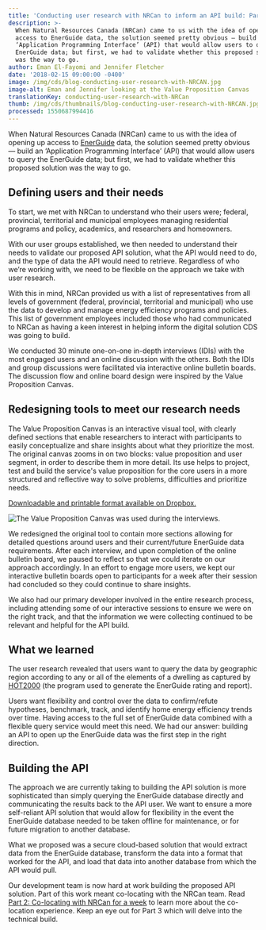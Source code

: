 ```yaml
---
title: 'Conducting user research with NRCan to inform an API build: Part 1'
description: >-
  When Natural Resources Canada (NRCan) came to us with the idea of opening up
  access to EnerGuide data, the solution seemed pretty obvious — build an
  ‘Application Programming Interface’ (API) that would allow users to query the
  EnerGuide data; but first, we had to validate whether this proposed solution
  was the way to go.
author: Eman El-Fayomi and Jennifer Fletcher
date: '2018-02-15 09:00:00 -0400'
image: /img/cds/blog-conducting-user-research-with-NRCAN.jpg
image-alt: Eman and Jennifer looking at the Value Proposition Canvas
translationKey: conducting-user-research-with-NRCan
thumb: /img/cds/thumbnails/blog-conducting-user-research-with-NRCAN.jpg
processed: 1550687994416
---
```


When Natural Resources Canada (NRCan) came to us with the idea of opening up access to [EnerGuide](https://www.nrcan.gc.ca/energy/efficiency/housing/home-improvements/5005) data, the solution seemed pretty obvious — build an ‘Application Programming Interface’ (API) that would allow users to query the EnerGuide data; but first, we had to validate whether this proposed solution was the way to go.  

## Defining users and their needs

To start, we met with NRCan to understand who their users were; federal, provincial, territorial and municipal employees managing residential programs and policy, academics, and researchers and homeowners.

With our user groups established, we then needed to understand their needs to validate our proposed API solution, what the API would need to do, and the type of data the API would need to retrieve. Regardless of who we’re working with, we need to be flexible on the approach we take with user research.

With this in mind, NRCan provided us with a list of representatives from all levels of government (federal, provincial, territorial and municipal) who use the data to develop and manage energy efficiency programs and policies. This list of government employees included those who had communicated to NRCan as having a keen interest in helping inform the digital solution CDS was going to build.

We conducted 30 minute one-on-one in-depth interviews (IDIs) with the most engaged users and an online discussion with the others. Both the IDIs and group discussions were facilitated via interactive online bulletin boards. The discussion flow and online board design were inspired by the Value Proposition Canvas.

## Redesigning tools to meet our research needs

The Value Proposition Canvas is an interactive visual tool, with clearly defined sections that enable researchers to interact with participants to easily conceptualize and share insights about what they prioritize the most. The original canvas zooms in on two blocks: value proposition and user segment, in order to describe them in more detail. Its use helps to project, test and build the service's value proposition for the core users in a more structured and reflective way to solve problems, difficulties and prioritize needs.

<a class="large-link" href="https://www.dropbox.com/sh/aaho502dkfc713i/AACUZzgHUlpp88kj25ABMH8Ca?dl=0">Downloadable and printable format available on Dropbox.</a>

<img alt="The Value Proposition Canvas was used during the interviews." src="/img/cds/blog-valprop.svg">

We redesigned the original tool to contain more sections allowing for detailed questions around users and their current/future EnerGuide data requirements. After each interview, and upon completion of the online bulletin board, we paused to reflect so that we could iterate on our approach accordingly. In an effort to engage more users, we kept our interactive bulletin boards open to participants for a week after their session had concluded so they could continue to share insights.

We also had our primary developer involved in the entire research process, including attending some of our interactive sessions to ensure we were on the right track, and that the information we were collecting continued to be relevant and helpful for the API build.

## What we learned

The user research revealed that users want to query the data by geographic region according to any or all of the elements of a dwelling as captured by [HOT2000](https://www.nrcan.gc.ca/energy/efficiency/housing/home-improvements/17725) (the program used to generate the EnerGuide rating and report).

Users want flexibility and control over the data to confirm/refute hypotheses, benchmark, track, and identify home energy efficiency trends over time. Having access to the full set of EnerGuide data combined with a flexible query service would meet this need. We had our answer: building an API to open up the EnerGuide data was the first step in the right direction.

## Building the API

The approach we are currently taking to building the API solution is more sophisticated than simply querying the EnerGuide database directly and communicating the results back to the API user. We want to ensure a more self-reliant API solution that would allow for flexibility in the event the EnerGuide database needed to be taken offline for maintenance, or for future migration to another database.

What we proposed was a secure cloud-based solution that would extract data from the EnerGuide database, transform the data into a format that worked for the API, and load that data into another database from which the API would pull.

Our development team is now hard at work building the proposed API solution. Part of this work meant co-locating with the NRCan team. Read [Part 2: Co-locating with NRCan for a week](/2018/02/15/b-colocating-with-nrcan/) to learn more about the co-location experience. Keep an eye out for Part 3 which will delve into the technical build.


